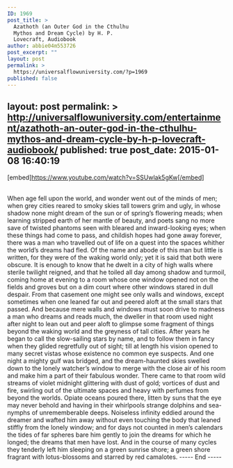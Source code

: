 ```yaml
---
ID: 1969
post_title: >
  Azathoth (an Outer God in the Cthulhu
  Mythos and Dream Cycle) by H. P.
  Lovecraft, Audiobook
author: abbie04m553726
post_excerpt: ""
layout: post
permalink: >
  https://universalflowuniversity.com/?p=1969
published: false
---
```

layout: post
permalink: >
  http://universalflowuniversity.com/entertainment/azathoth-an-outer-god-in-the-cthulhu-mythos-and-dream-cycle-by-h-p-lovecraft-audiobook/
published: true
post_date: 2015-01-08 16:40:19
---
[embed]https://www.youtube.com/watch?v=SSUwlak5gKw[/embed]</br></br>
<p>When age fell upon the world, and wonder went out of the minds of men; when grey cities reared to smoky skies tall towers grim and ugly, in whose shadow none might dream of the sun or of spring’s flowering meads; when learning stripped earth of her mantle of beauty, and poets sang no more save of twisted phantoms seen with bleared and inward-looking eyes; when these things had come to pass, and childish hopes had gone away forever, there was a man who travelled out of life on a quest into the spaces whither the world’s dreams had fled.
     Of the name and abode of this man but little is written, for they were of the waking world only; yet it is said that both were obscure. It is enough to know that he dwelt in a city of high walls where sterile twilight reigned, and that he toiled all day among shadow and turmoil, coming home at evening to a room whose one window opened not on the fields and groves but on a dim court where other windows stared in dull despair. From that casement one might see only walls and windows, except sometimes when one leaned far out and peered aloft at the small stars that passed. And because mere walls and windows must soon drive to madness a man who dreams and reads much, the dweller in that room used night after night to lean out and peer aloft to glimpse some fragment of things beyond the waking world and the greyness of tall cities. After years he began to call the slow-sailing stars by name, and to follow them in fancy when they glided regretfully out of sight; till at length his vision opened to many secret vistas whose existence no common eye suspects. And one night a mighty gulf was bridged, and the dream-haunted skies swelled down to the lonely watcher’s window to merge with the close air of his room and make him a part of their fabulous wonder.
     There came to that room wild streams of violet midnight glittering with dust of gold; vortices of dust and fire, swirling out of the ultimate spaces and heavy with perfumes from beyond the worlds. Opiate oceans poured there, litten by suns that the eye may never behold and having in their whirlpools strange dolphins and sea-nymphs of unrememberable deeps. Noiseless infinity eddied around the dreamer and wafted him away without even touching the body that leaned stiffly from the lonely window; and for days not counted in men’s calendars the tides of far spheres bare him gently to join the dreams for which he longed; the dreams that men have lost. And in the course of many cycles they tenderly left him sleeping on a green sunrise shore; a green shore fragrant with lotus-blossoms and starred by red camalotes.
----- End -----</p>